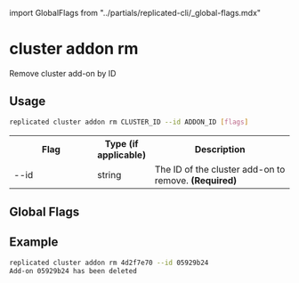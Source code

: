 import GlobalFlags from "../partials/replicated-cli/_global-flags.mdx"

# cluster addon rm

Remove cluster add-on by ID

## Usage

```bash
replicated cluster addon rm CLUSTER_ID --id ADDON_ID [flags]
```

<table>
  <tr>
    <th width="30%">Flag</th>
    <th width="20%">Type (if applicable)</th>
    <th width="50%">Description</th>
  </tr>
  <tr>
    <td>--id</td>
    <td>string</td>
    <td>The ID of the cluster add-on to remove. <strong>(Required)</strong></td>
  </tr>
</table>

## Global Flags

<GlobalFlags/>

## Example

```bash
replicated cluster addon rm 4d2f7e70 --id 05929b24
Add-on 05929b24 has been deleted
```
